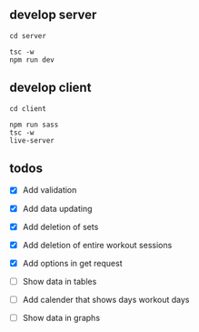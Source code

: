## develop server

```
cd server

tsc -w
npm run dev
```

## develop client

```
cd client

npm run sass
tsc -w
live-server
```

## todos

- [x] Add validation
- [x] Add data updating
- [x] Add deletion of sets
- [x] Add deletion of entire workout sessions
- [x] Add options in get request

- [ ] Show data in tables
- [ ] Add calender that shows days workout days
- [ ] Show data in graphs